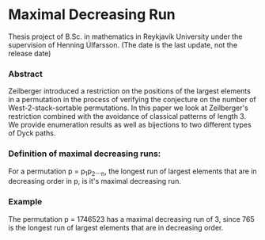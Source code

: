 # Maximal Decreasing Run

Thesis project of B.Sc. in mathematics in Reykjavík University under the supervision of Henning Úlfarsson.
(The date is the last update, not the release date)

### Abstract
Zeilberger introduced a restriction on the positions of the largest elements in a permutation in the process of verifying the conjecture on the number of West-2-stack-sortable permutations. In this paper we look at Zeilberger's restriction combined with the avoidance of classical patterns of length 3. We provide enumeration results as well as bijections to two different types of Dyck paths. 

### Definition of maximal decreasing runs:
For a permutation p = p<sub>1</sub>p<sub>2</sub>...<sub>n</sub>, the longest run of largest elements that are in decreasing order in p, is it's maximal decreasing run.

### Example
The permutation p = 1746523 has a maximal decreasing run of 3, since 765 is the longest run of largest elements that are in decreasing order.

